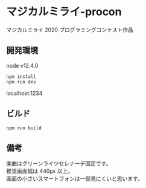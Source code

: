 # マジカルミライ-procon

マジカルミライ 2020 プログラミングコンテスト作品

## 開発環境

node v12.4.0

```install
npm install
npm run dev
```

localhost:1234

## ビルド

```build
npm run build
```

## 備考

楽曲はグリーンライツセレナーデ固定です。  
推奨画面幅は 440px 以上。  
画面の小さいスマートフォンは一部見にくいと思います。

